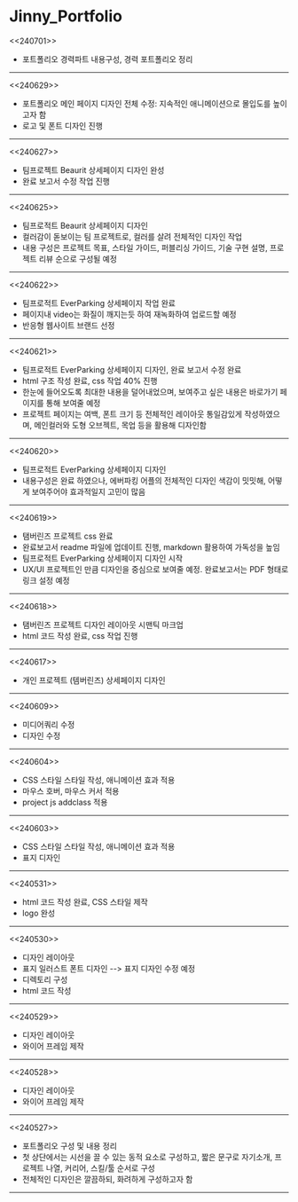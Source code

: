 # Jinny_Portfolio

<<240701>>
- 포트폴리오 경력파트 내용구성, 경력 포트폴리오 정리

-------------------------------------------------------

<<240629>>
- 포트폴리오 메인 페이지 디자인 전체 수정: 지속적인 애니메이션으로 몰입도를 높이고자 함
- 로고 및 폰트 디자인 진행

-------------------------------------------------------

<<240627>>
- 팀프로젝트 Beaurit 상세페이지 디자인 완성
- 완료 보고서 수정 작업 진행

-------------------------------------------------------

<<240625>>
- 팀프로적트 Beaurit 상세페이지 디자인
- 컬러감이 돋보이는 팀 프로젝트로, 컬러를 살려 전체적인 디자인 작업
- 내용 구성은 프로젝트 목표, 스타일 가이드, 퍼블리싱 가이드, 기술 구현 설명, 프로젝트 리뷰 순으로 구성될 예정 

-------------------------------------------------------

<<240622>>
- 팀프로적트 EverParking 상세페이지 작업 완료
- 페이지내 video는 화질이 깨지는듯 하여 재녹화하여 업로드할 예정
- 반응형 웹사이트 브랜드 선정

-------------------------------------------------------

<<240621>>
- 팀프로적트 EverParking 상세페이지 디자인, 완료 보고서 수정 완료
- html 구조 작성 완료, css 작업 40% 진행
- 한눈에 들어오도록 최대한 내용을 덜어내었으며, 보여주고 싶은 내용은 바로가기 페이지를 통해 보여줄 예정
- 프로젝트 페이지는 여백, 폰트 크기 등 전체적인 레이아웃 통일감있게 작성하였으며, 메인컬러와 도형 오브젝트, 목업 등을 활용해 디자인함

-------------------------------------------------------

<<240620>>
- 팀프로적트 EverParking 상세페이지 디자인
- 내용구성은 완료 하였으나, 에버파킹 어플의 전체적인 디자인 색감이 밋밋해, 어떻게 보여주어야 효과적일지 고민이 많음

-------------------------------------------------------

<<240619>>
- 탬버린즈 프로젝트 css 완료
- 완료보고서 readme 파일에 업데이트 진행, markdown 활용하여 가독성을 높임
- 팀프로적트 EverParking 상세페이지 디자인 시작
- UX/UI 프로젝트인 만큼 디자인을 중심으로 보여줄 예정. 완료보고서는 PDF 형태로 링크 설정 예정

-------------------------------------------------------

<<240618>>
-  탬버린즈 프로젝트 디자인 레이아웃 시맨틱 마크업
- html 코드 작성 완료, css 작업 진행

-------------------------------------------------------

<<240617>>
- 개인 프로젝트 (템버린즈) 상세페이지 디자인

-------------------------------------------------------

<<240609>>
- 미디어쿼리 수정
- 디자인 수정

-------------------------------------------------------

<<240604>>
- CSS 스타일 스타일 작성, 애니메이션 효과 적용
- 마우스 호버, 마우스 커서 적용
- project js addclass 적용

-------------------------------------------------------

<<240603>>
- CSS 스타일 스타일 작성, 애니메이션 효과 적용
- 표지 디자인

-------------------------------------------------------

<<240531>>
- html 코드 작성 완료, CSS 스타일 제작
- logo 완성

-------------------------------------------------------

<<240530>>
- 디자인 레이아웃
- 표지 일러스트 폰트 디자인 --> 표지 디자인 수정 예정
- 디렉토리 구성
- html 코드 작성

-------------------------------------------------------

<<240529>>
- 디자인 레이아웃
- 와이어 프레임 제작

-------------------------------------------------------

<<240528>>
- 디자인 레이아웃
- 와이어 프레임 제작

-------------------------------------------------------

<<240527>>
- 포트폴리오 구성 및 내용 정리
- 첫 상단에서는 시선을 끌 수 있는 동적 요소로 구성하고, 짧은 문구로 자기소개, 프로젝트 나열, 커리어, 스킬/툴 순서로 구성
- 전체적인 디자인은 깔끔하되, 화려하게 구성하고자 함

-------------------------------------------------------